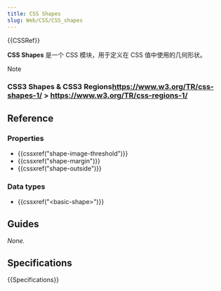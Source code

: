 ```yaml
---
title: CSS Shapes
slug: Web/CSS/CSS_shapes
---
```


{{CSSRef}}

**CSS Shapes** 是一个 CSS 模块，用于定义在 CSS 值中使用的几何形状。

> [!NOTE]
> ### CSS3 Shapes & CSS3 Regions<https://www.w3.org/TR/css-shapes-1/> > <https://www.w3.org/TR/css-regions-1/>

## Reference

### Properties

- {{cssxref("shape-image-threshold")}}
- {{cssxref("shape-margin")}}
- {{cssxref("shape-outside")}}

### Data types

- {{cssxref("&lt;basic-shape&gt;")}}

## Guides

_None._

## Specifications

{{Specifications}}
